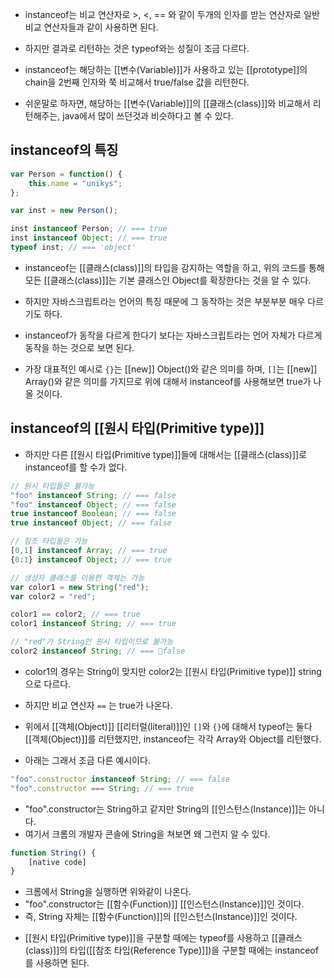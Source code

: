 - instanceof는 비교 연산자로 >, <, == 와 같이 두개의 인자를 받는 연산자로 일반 비교 연산자들과 같이 사용하면 된다.
- 하지만 결과로 리턴하는 것은 typeof와는 성질이 조금 다르다. 

- instanceof는 해당하는 [[변수(Variable)]]가 사용하고 있는 [[prototype]]의 chain을 2번째 인자와 쭉 비교해서 true/false 값을 리턴한다.

- 쉬운말로 하자면, 해당하는 [[변수(Variable)]]의 [[클래스(class)]]와 비교해서 리턴해주는, java에서 많이 쓰던것과 비슷하다고 볼 수 있다.

## instanceof의 특징
  
```js
var Person = function() {
	this.name = "unikys";
};

var inst = new Person();

inst instanceof Person; // === true
inst instanceof Object; // === true
typeof inst; // === 'object'
```

- instanceof는 [[클래스(class)]]의 타입을 감지하는 역할을 하고, 위의 코드를 통해 모든 [[클래스(class)]]는 기본 클래스인 Object를 확장한다는 것을 알 수 있다.

- 하지만 자바스크립트라는 언어의 특징 때문에 그 동작하는 것은 부분부분 매우 다르기도 하다. 
- instanceof가 동작을 다르게 한다기 보다는 자바스크립트라는 언어 자체가 다르게 동작을 하는 것으로 보면 된다.

- 가장 대표적인 예시로 `{}`는 [[new]] Object()와 같은 의미를 하며, `[]`는 [[new]] Array()와 같은 의미를 가지므로 위에 대해서 instanceof를 사용해보면 true가 나올 것이다.

## instanceof의 [[원시 타입(Primitive type)]]

- 하지만 다른 [[원시 타입(Primitive type)]]들에 대해서는 [[클래스(class)]]로 instanceof를 할 수가 없다.

```js
// 원시 타입들은 불가능
"foo" instanceof String; // === false
"foo" instanceof Object; // === false
true instanceof Boolean; // === false
true instanceof Object; // === false

// 참조 타입들은 가능
[0,1] instanceof Array; // === true
{0:1} instanceof Object; // === true

// 생성자 클래스를 이용한 객체는 가능
var color1 = new String("red");
var color2 = "red";

color1 == color2; // === true
color1 instanceof String; // === true

// "red"가 String인 원시 타입이므로 불가능
color2 instanceof String; // === false
```

- color1의 경우는 String이 맞지만 color2는 [[원시 타입(Primitive type)]] string으로 다르다. 

- 하지만 비교 연산자 `==` 는 true가 나온다. 
- 위에서 [[객체(Object)]] [[리터럴(literal)]]인 `[]`와 `{}`에 대해서 typeof는 둘다 [[객체(Object)]]를 리턴했지만, instanceof는 각각 Array와 Object를 리턴했다.

- 아래는 그래서 조금 다른 예시이다.

```js
"foo".constructor instanceof String; // === false
"foo".constructor === String; // === true
```

- "foo".constructor는 String하고 같지만 String의 [[인스턴스(Instance)]]는 아니다.
- 여기서 크롬의 개발자 콘솔에 String을 쳐보면 왜 그런지 알 수 있다.

```js
function String() { 
	[native code]
}
```

  - 크롬에서 String을 실행하면 위와같이 나온다. 
  - "foo".constructor는 [[함수(Function)]] [[인스턴스(Instance)]]인 것이다.
  - 즉, String 자체는 [[함수(Function)]]의 [[인스턴스(Instance)]]인 것이다.

  * [[원시 타입(Primitive type)]]을 구분할 때에는 typeof를 사용하고 [[클래스(class)]]의 타입([[참조 타입(Reference Type)]])을 구분할 때에는 instanceof를 사용하면 된다.